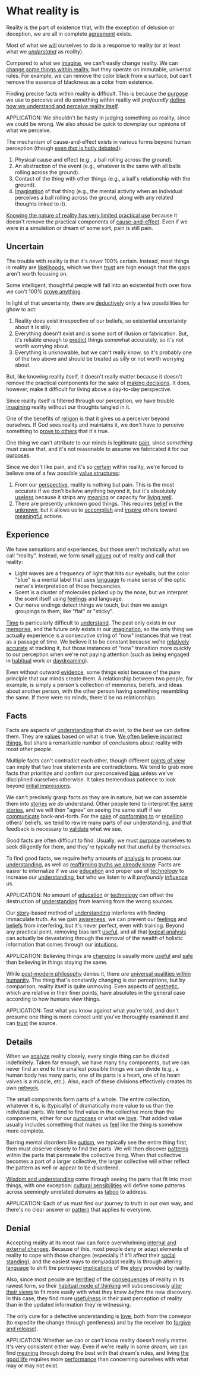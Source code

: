 
# What reality is

Reality is the part of existence that, with the exception of delusion or deception, we are all in complete [agreement](conflicts-inner.md) exists.

Most of what we [will](purpose.md) ourselves to do is a response to reality (or at least what we *[understand](understanding.md)* as reality).

Compared to what we [imagine](imagination.md), we can't easily change reality. We can [change some things within reality](results.md), but they operate on immutable, universal rules. For example, we can remove the color black from a surface, but can't remove the essence of blackness as a color from existence.

Finding precise facts within reality is difficult. This is because the [purpose](purpose.md) we use to perceive and do something within reality will *profoundly* [define how we understand and perceive reality itself](image.md).

APPLICATION: We shouldn't be hasty in judging something as reality, since we could be wrong. We also *should* be quick to downplay our opinions of what we perceive.

The mechanism of cause-and-effect exists in various forms beyond human perception (though [even *that* is hotly debated](glossary-philosophy.md)):

1. Physical cause and effect (e.g., a ball rolling across the ground).
2. An abstraction of the event (e.g., whatever is the same with all balls rolling across the ground).
3. Contact of the thing with other things (e.g., a ball's relationship with the ground).
4. [Imagination](imagination.md) of that thing (e.g., the mental activity when an individual perceives a ball rolling across the ground, along with any related thoughts linked to it).

[Knowing the nature of reality has very limited practical use](philosophy.md) because it doesn't remove the practical components of [cause-and-effect](results.md). Even if we were in a simulation or dream of some sort, pain is still pain.

## Uncertain

The trouble with reality is that it's *never* 100% certain. Instead, most things in reality are [likelihoods](math.md), which we then [trust](trust.md) are high enough that the gaps aren't worth focusing on.

Some intelligent, thoughtful people will fall into an existential froth over how we can't 100% [prove anything](understanding-certainty.md).

In light of that uncertainty, there are [deductively](logic.md) only a few possibilities for ghow to act:

1. Reality does exist irrespective of our beliefs, so existential uncertainty about it is silly.
2. Everything doesn't exist and is some sort of illusion or fabrication. But, it's reliable enough to [predict](imagination.md) things somewhat accurately, so it's not worth worrying about.
3. Everything is unknowable, but we can't really know, so it's probably one of the two above and should be treated as silly or not worth worrying about.

But, like knowing reality itself, it doesn't really matter because it doesn't remove the practical components for the sake of [making decisions](people-decisions.md). It does, however, make it difficult for living above a day-to-day perspective.

Since reality itself is filtered through our perception, we have trouble [imagining](imagination.md) reality without our thoughts tangled in it.

One of the benefits of [religon](religion.md) is that it gives us a perceiver beyond ourselves. If God sees reality and maintains it, we don't have to perceive something to [prove to others](power-influence.md) that it's true.

One thing we can't attribute to our minds is legitimate [pain](mind-feelings-fear.md), since *something* must cause that, and it's not reasonable to assume we fabricated it for our [purposes](purpose.md).

Since we don't like pain, and it's so [certain](understanding-certainty.md) within reality, we're forced to believe one of a few possible [value structures](values.md):

1. From our [perspective](image.md), reality is nothing but pain. This is the most accurate if we don't believe anything beyond it, but it's absolutely [useless](purpose.md) because it strips any [meaning](meaning.md) or capacity for [living well](goodlife.md).
2. There are presently unknown good things. This requires [belief](understanding-certainty.md) in the [unknown](unknown.md), but it allows us to [accomplish](purpose.md) and [inspire](power-influence.md) others toward [meaningful](meaning.md) actions.

## Experience

We have sensations and experiences, but those aren't technically what we call "reality". Instead, we form small [values](values.md) out of reality and call *that* reality:

- Light waves are a frequency of light that hits our eyeballs, but the color "blue" is a mental label that uses [language](language.md) to make sense of the optic nerve's interpretation of those frequencies.
- Scent is a cluster of molecules picked up by the nose, but we interpret the scent itself using [feelings](mind-feelings.md) and language.
- Our nerve endings detect things we touch, but then we assign groupings to them, like "flat" or "sticky".

[Time](datetime.md) is particularly difficult to [understand](understanding.md). The past only exists in our [memories](mind-memory.md), and the future only exists in our [imagination](imagination.md), so the only thing we actually experience is a consecutive string of "now" instances that we treat as a passage of time. We believe it to be constant because we're [relatively accurate](mind-bias.md) at tracking it, but those instances of "now" transition more quickly to our perception when we're not paying attention (such as being engaged in [habitual](habits.md) work or [daydreaming](imagination.md)).

Even without outward [evidence](science.md), some things exist because of the pure principle that our minds create them. A relationship between two people, for example, is simply a person's collection of memories, beliefs, and ideas about another person, with the other person having something resembling the same. If there were no minds, there'd be no relationships.

## Facts

Facts are aspects of [understanding](understanding.md) that *do* exist, to the best we can define them. They are [values](values.md) based on what is true. [We often believe incorrect things](image-distortion.md), but share a remarkable number of conclusions about reality with most other people.

Multiple facts can't contradict each other, though different [points of view](image.md) can imply that two true statements are contradictions. We tend to grab more facts that prioritize and confirm our preconceived [bias](mind-bias.md) unless we've disciplined ourselves otherwise. It takes tremendous patience to look beyond [initial impressions](image.md).

We can't precisely grasp facts as they are in nature, but we can assemble them into [stories](stories.md) we *do* understand. Other people tend to interpret [the same stories](humanity-universals.md), and we will then "agree" on seeing the same stuff if we [communicate](language.md) back-and-forth. For the [sake](purpose.md) of [conforming to](people-culture.md) or [repelling](people-5_conflicts.md) others' beliefs, we tend to rewire many parts of our understanding, and that feedback is necessary to [validate](understanding-certainty.md) what we see.

Good facts are often difficult to find. Usually, we must [purpose](purpose.md) ourselves to seek diligently for them, and they're typically not that useful by themselves.

To find good facts, we require hefty amounts of [analysis](logic.md) to process our [understanding](understanding.md), as well as [reaffirming truths we already know](understanding-certainty.md). Facts are easier to internalize if we use [education](education.md) and proper use of [technology](technology.md) to increase our [understanding](understanding.md), but who we listen to will *profoundly* [influence](power-influence.md) us.

APPLICATION: No amount of [education](education.md) or [technology](technology.md) can offset the destruction of [understanding](understanding.md) from learning from the wrong sources.

Our [story](stories.md)-based method of [understanding](understanding.md) interferes with finding immaculate truth. As we gain [awareness](awareness.md), we can prevent our [feelings](mind-feelings.md) and [beliefs](understanding-certainty.md) from interfering, but it's never perfect, even with training. Beyond any practical point, removing bias isn't [useful](purpose.md), and all that [logical analysis](logic.md) can actually be devastating through the removal of the wealth of holistic information that comes through our [intuitions](mind-feelings.md).

APPLICATION: Believing things are [changing](trends.md) is usually more [useful](purpose.md) and [safe](safety.md) than believing in things staying the same.

While [post-modern philosophy](philosophy.md) denies it, there *are* [universal qualities within humanity](humanity-universals.md). The thing that's constantly changing is our perceptions, but by comparison, reality itself is quite unmoving. Even aspects of [aesthetic](values-quality.md), which are relative in their finer points, have absolutes in the general case according to how humans view things.

APPLICATION: Test what you know against what you're told, and don't presume one thing is more correct until you've thoroughly examined it and can [trust](trust.md) the source.

## Details

When we [analyze](logic.md) reality closely, every single thing can be divided indefinitely. Taken far enough, we have many tiny components, but we can never find an end to the smallest possible things we can divide (e.g., a human body has many parts, one of its parts is a heart, one of its heart valves is a muscle, etc.). Also, each of these divisions effectively creates its own [network](https://gainedin.site/networks/).

The small components form parts of a whole. The entire collection, whatever it is, is (typically) of dramatically more value to us than the individual parts. We tend to find value in the collective more than the components, either for our [purposes](purpose.md) or what we [love](people-love.md). That added value usually includes something that makes us [feel](mind-feelings.md) like the thing is somehow more complete.

Barring mental disorders like [autism](mind-neurodivergence.md), we typically see the entire thing first, then must observe closely to find the parts. We will then discover [patterns](symbols.md) within the parts that permeate the collective thing. When *that* collective becomes a part of a larger collective, the larger collective will either reflect the pattern as well or appear to be disordered.

[Wisdom and understanding](understanding.md) come through seeing the parts that fit into most things, with one exception: [cultural sensibilities](people-culture.md) will define some patterns across seemingly unrelated domains as [taboo](morality-taboo.md) to address.

APPLICATION: Each of us must find our journey to truth in our own way, and there's no clear answer or [pattern](symbols.md) that applies to everyone.

## Denial

Accepting reality at its most raw can force overwhelming [internal and external changes](people-changes.md). Because of this, most people deny or adapt elements of reality to cope with those changes (especially if it'll affect their [social standing](groups-member.md)), and the easiest ways to deny/adapt reality is through altering [language](language.md) to shift the portrayed [implications](mind-feelings.md) of the [story](stories.md) provided by reality.

Also, since most people are [terrified](mind-feelings-fear.md) of the [consequences](results.md) of reality in its rawest form, so their [habitual mode of thinking](habits.md) will subconsciously [alter their views](image-distortion.md) to fit more easily with what they knew *before* the new discovery. In this case, they find more [usefulness](purpose.md) in their past perception of reality than in the updated information they're witnessing.

The only cure for a defective understanding is [love](people-love.md), both from the conveyor (to expedite the change through gentleness) and by the receiver (to [forgive and release](mind-feelings-happiness-stress.md)).

APPLICATION: Whether we can or can't know reality doesn't really matter. It's very consistent either way. Even if we're really in some *dream*, we can find [meaning](meaning.md) through doing the best with that dream's rules, and living [the good life](goodlife.md) requires more [performance](purpose.md) than concerning ourselves with what may or may not exist.
